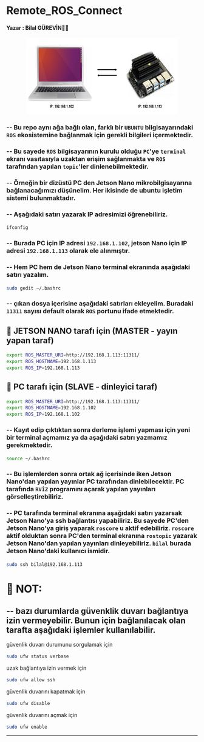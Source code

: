 # Remote_ROS_Connect

<h4 align="left">
Yazar : Bilal GÜREVİN👋👋
</h4>

<p align="center">
  <img width="400" height="200" src="img/pc-jetson.png?raw=true">
</p>

### -- Bu repo aynı ağa bağlı olan, farklı bir `UBUNTU` bilgisayarındaki `ROS` ekosistemine bağlanmak için gerekli bilgileri içermektedir.

### -- Bu sayede `ROS` bilgisayarının kurulu olduğu `PC`'ye `terminal` ekranı vasıtasıyla uzaktan erişim sağlanmakta ve `ROS` tarafından yapılan `topic`'ler dinlenebilmektedir.

### -- Örneğin bir dizüstü PC den Jetson Nano mikrobilgisayarına bağlanacağımızı düşünelim. Her ikisinde de ubuntu işletim sistemi bulunmaktadır.

### -- Aşağıdaki satırı yazarak IP adresimizi öğrenebiliriz.

```sh
ifconfig
```
### -- Burada PC için IP adresi `192.168.1.102`, jetson Nano için IP adresi `192.168.1.113` olarak ele alınmıştır.

### -- Hem PC hem de Jetson Nano terminal ekranında aşağıdaki satırı yazalım.
```sh
sudo gedit ~/.bashrc
```
### -- çıkan dosya içerisine aşağıdaki satırları ekleyelim. Buradaki `11311` sayısı default olarak `ROS` portunu ifade etmektedir.

## 🚀 JETSON NANO tarafı için (MASTER - yayın yapan taraf)
```sh
export ROS_MASTER_URI=http://192.168.1.113:11311/
export ROS_HOSTNAME=192.168.1.113
export ROS_IP=192.168.1.113
```

## 🚀 PC tarafı için (SLAVE - dinleyici taraf)
```sh
export ROS_MASTER_URI=http://192.168.1.113:11311/
export ROS_HOSTNAME=192.168.1.102
export ROS_IP=192.168.1.102
```
### -- Kayıt edip çıktıktan sonra derleme işlemi yapması için yeni bir terminal açmamız ya da aşağıdaki satırı yazmamız gerekmektedir.

```sh
source ~/.bashrc
```
### -- Bu işlemlerden sonra ortak ağ içerisinde iken Jetson Nano'dan yapılan yayınlar PC tarafından dinlebilecektir. PC tarafında `RVİZ` programını açarak yapılan yayınları görselleştirebiliriz.

### -- PC tarafında terminal ekranına aşağıdaki satırı yazarsak Jetson Nano'ya ssh bağlantısı yapabiliriz. Bu sayede PC'den Jetson Nano'ya giriş yaparak `roscore` u aktif edebiliriz. `roscore` aktif olduktan sonra PC'den terminal ekranına `rostopic` yazarak Jetson Nano'dan yapılan yayınları dinleyebiliriz. `bilal` burada Jetson Nano'daki kullanıcı ismidir.

```sh
sudo ssh bilal@192.168.1.113
```

# 🚀 NOT:
## -- bazı durumlarda güvenklik duvarı bağlantıya izin vermeyebilir. Bunun için bağlanılacak olan tarafta aşağıdaki işlemler kullanılabilir.

güvenlik duvarı durumunu sorgulamak için
```sh
sudo ufw status verbase
```

uzak bağlantıya izin vermek için
```sh
sudo ufw allow ssh
``` 

güvenlik duvarını kapatmak için
```sh
sudo ufw disable
```

güvenlik duvarını açmak için
```sh
sudo ufw enable
```

***************************************************************